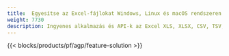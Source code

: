 ```yaml
---
title:  Egyesítse az Excel-fájlokat Windows, Linux és macOS rendszeren
weight: 7730
description: Ingyenes alkalmazás és API-k az Excel XLS, XLSX, CSV, TSV, ODS, SXC és FODS fájlok kombinálásához
---
```

{{< blocks/products/pf/agp/feature-solution >}} 

